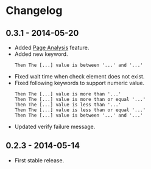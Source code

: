 # Changelog

## 0.3.1 - 2014-05-20
- Added [Page Analysis](https://github.com/gigapixel/project-cylon/wiki/Page-Analysis) feature.
- Added new keyword.
  ```
  Then The [...] value is between '...' and '...'
  ```
- Fixed wait time when check element does not exist.
- Fixed following keywords to support numeric value.
  ```
  Then The [...] value is more than '...'
  Then The [...] value is more than or equal '...'
  Then The [...] value is less than '...'
  Then The [...] value is less than or equal '...'
  Then The [...] value is between '...' and '...'
  ```
- Updated verify failure message.

## 0.2.3 - 2014-05-14
- First stable release.
